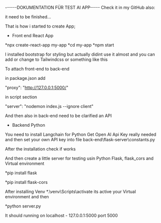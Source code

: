 ------DOKUMENTATION FÜR TEST AI APP-----
Check it in my GitHub also:


it need to be finished...

That is how i started to create App;

- Front end React App

*npx create-react-app my-app
*cd my-app
*npm start

I installed bootstrap for styling but actually didint use it almost and you can add or change to Tailwindcss or something like this


















To attach front-end to back-end

in package.json add

 "proxy": "http://127.0.0.1:5000/"
 
 in script section 
 
  "server": "nodemon index.js --ignore client"


And then also in back-end need to be clarified an API 

- Backend Python


You need to install Langchain for Python 
Get Open AI Api Key really needed
and then set your own API key into file back-end\flask-server\constants.py


After the installation check if works 

And then create a little server for testing usin Python Flask, flask_cors and Virtual environment

*pip install flask

*pip install flask-cors

After installing Venv
*.\venv\Scripts\activate
its active your Virtual environment and then 

*python server.py

It should running on localhost - 127.0.0.1:5000  port 5000
